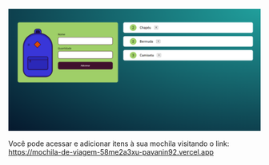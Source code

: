 ![Tela do Projeto](tela_do_projeto.png)

Você pode acessar e adicionar itens à sua mochila visitando o link: https://mochila-de-viagem-58me2a3xu-pavanin92.vercel.app
